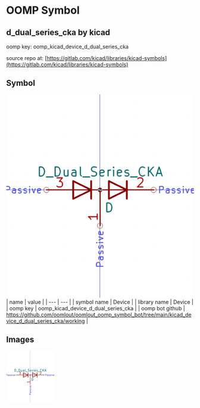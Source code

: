# OOMP Symbol  
## d_dual_series_cka  by kicad  
  
oomp key: oomp_kicad_device_d_dual_series_cka  
  
source repo at: [https://gitlab.com/kicad/libraries/kicad-symbols](https://gitlab.com/kicad/libraries/kicad-symbols)  
## Symbol  
  
[![working.png](working_600.png)](working.png)  
| name | value | 
| --- | --- | 
| symbol name | Device | 
| library name | Device | 
| oomp key | oomp_kicad_device_d_dual_series_cka | 
| oomp bot github | https://github.com/oomlout/oomlout_oomp_symbol_bot/tree/main/kicad_device_d_dual_series_cka/working | 
## Images  
  
[![working.png](working_140.png)](working.png)  
